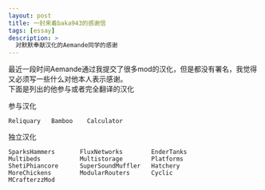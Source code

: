 ```yaml
---
layout: post
title: 一封来着baka943的感谢信
tags: [essay]
description: >
  对默默奉献汉化的Aemande同学的感谢
---
```


最近一段时间Aemande通过我提交了很多mod的汉化，但是都没有署名，我觉得又必须写一些什么对他本人表示感谢。  
下面是列出的他参与或者完全翻译的汉化

参与汉化

    Reliquary   Bamboo    Calculator

独立汉化

    SparksHammers		FluxNetworks		EnderTanks
	Multibeds		    Multistorage		Platforms
	ShetiPhiancore		SuperSoundMuffler	Hatchery
	MoreChickens		ModularRouters		Cyclic
	MCrafterzzMod
